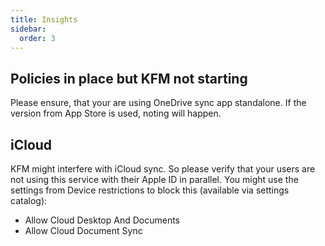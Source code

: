 ```yaml
---
title: Insights
sidebar:
  order: 3
---
```


## Policies in place but KFM not starting
Please ensure, that your are using OneDrive sync app standalone. If the version from App Store is used, noting will happen.

## iCloud
KFM might interfere with iCloud sync. So please verify that your users are not using this service with their Apple ID in parallel.
You might use the settings from Device restrictions to block this (available via settings catalog):
- Allow Cloud Desktop And Documents
- Allow Cloud Document Sync